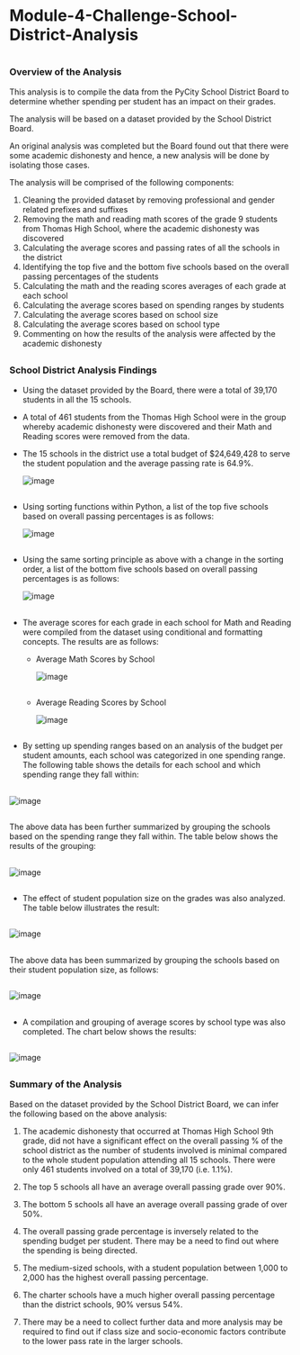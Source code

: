 # Module-4-Challenge-School-District-Analysis
#
### **Overview of the Analysis**

This analysis is to compile the data from the PyCity School District Board to determine whether spending per student has an impact on their grades.

The analysis will be based on a dataset provided by the School District Board.

An original analysis was completed but the Board found out that there were some academic dishonesty and hence, a new analysis will be done by isolating those cases.

The analysis will be comprised of the following components:
1. Cleaning the provided dataset by removing professional and gender related prefixes and suffixes 
2. Removing the math and reading math scores of the grade 9 students from Thomas High School, where the academic dishonesty was discovered
3. Calculating the average scores and passing rates of all the schools in the district
4. Identifying the top five and the bottom five schools based on the overall passing percentages of the students
5. Calculating the math and the reading scores averages of each grade at each school
6. Calculating the average scores based on spending ranges by students
7. Calculating the average scores based on school size
8. Calculating the average scores based on school type
9. Commenting on how the results of the analysis were affected by the academic dishonesty
##
##
### **School District Analysis Findings**

- Using the dataset provided by the Board, there were a total of 39,170 students in all the 15 schools.

- A total of 461 students from the Thomas High School were in the group whereby academic dishonesty were discovered and their Math and Reading scores were removed from the data.

- The 15 schools in the district use a total budget of $24,649,428 to serve the student population and the average passing rate is 64.9%.

  ![image](https://user-images.githubusercontent.com/82583576/119277455-d29bc800-bbed-11eb-8e31-8a17819f32ae.png)
  
##  
- Using sorting functions within Python, a list of the top five schools based on overall passing percentages is as follows:

  ![image](https://user-images.githubusercontent.com/82583576/119277711-2f4bb280-bbef-11eb-8640-7ed43c70facd.png)
  
##  
- Using the same sorting principle as above with a change in the sorting order, a list of the bottom five schools based on overall passing percentages is as follows:
 
  ![image](https://user-images.githubusercontent.com/82583576/119277772-82be0080-bbef-11eb-97f1-ad27d557e88f.png)

##
- The average scores for each grade in each school for Math and Reading were compiled from the dataset using conditional and formatting concepts. The results are as follows:

    - Average Math Scores by School
      
       ![image](https://user-images.githubusercontent.com/82583576/119277946-6a021a80-bbf0-11eb-8977-bda0c877ef97.png)
  ##   
    - Average Reading Scores by School

      ![image](https://user-images.githubusercontent.com/82583576/119277993-a897d500-bbf0-11eb-8084-40ca41eeacc6.png)
##   
   
- By setting up spending ranges based on an analysis of the budget per student amounts, each school was categorized in one spending range. 
  The following table shows the details for each school and which spending range they fall within:
  
##  
  ![image](https://user-images.githubusercontent.com/82583576/119278166-90748580-bbf1-11eb-901c-4076c4c32704.png)
##  
  The above data has been further summarized by grouping the schools based on the spending range they fall within. The table below shows the results of the grouping:
  
##  
  ![image](https://user-images.githubusercontent.com/82583576/119278236-f3feb300-bbf1-11eb-823c-024810c63487.png)
##
- The effect of student population size on the grades was also analyzed. The table below illustrates the result:

##
  ![image](https://user-images.githubusercontent.com/82583576/119278389-f7466e80-bbf2-11eb-9d7c-5caf53712dde.png)
  
##  
  The above data has been summarized by grouping the schools based on their student population size, as follows:
##

  ![image](https://user-images.githubusercontent.com/82583576/119278450-5c01c900-bbf3-11eb-8341-9133fdd09144.png)
  
##

- A compilation and grouping of average scores by school type was also completed. 
  The chart below shows the results:
  
##

  ![image](https://user-images.githubusercontent.com/82583576/119278612-53f65900-bbf4-11eb-9ef6-24549ebfffef.png)

##
### **Summary of the Analysis**

Based on the dataset provided by the School District Board, we can infer the following based on the above analysis:

1. The academic dishonesty that occurred at Thomas High School 9th grade, did not have a significant effect on the overall passing % of the school district as the number of students involved is minimal compared to the whole student population attending all 15 schools. There were only 461 students involved on a total of 39,170 (i.e. 1.1%).

2. The top 5 schools all have an average overall passing grade over 90%.

3. The bottom 5 schools all have an average overall passing grade of over 50%.

4. The overall passing grade percentage is inversely related to the spending budget per student. There may be a need to find out where the spending is being directed.

5. The medium-sized schools, with a student population between 1,000 to 2,000 has the highest overall passing percentage.

6. The charter schools have a much higher overall passing percentage than the district schools, 90% versus 54%.

7. There may be a need to collect further data and more analysis may be required to find out if class size and socio-economic factors contribute to the lower pass rate in the larger schools.



  


 
      
    

  



